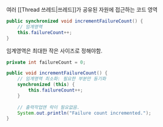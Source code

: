 여러 [[Thread 쓰레드|쓰레드]]가 공유된 자원에 접근하는 코드 영역

```java
public synchronized void incrementFailureCount() {
	// 임계영역
	this.failureCount++;
}
```

임계영역은 최대한 작은 사이즈로 정해야함.

```java
private int failureCount = 0;

public void incrementFailureCount() {
    // 임계영역 최소화: 필요한 부분만 동기화
    synchronized (this) {
        this.failureCount++;
    }
    
	// 출력작업엔 락이 필요없음.
    System.out.println("Failure count incremented.");
}

```

